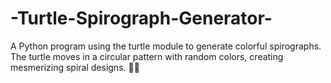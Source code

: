 # -Turtle-Spirograph-Generator-
A Python program using the turtle module to generate colorful spirographs. The turtle moves in a circular pattern with random colors, creating mesmerizing spiral designs. 🎨✨
